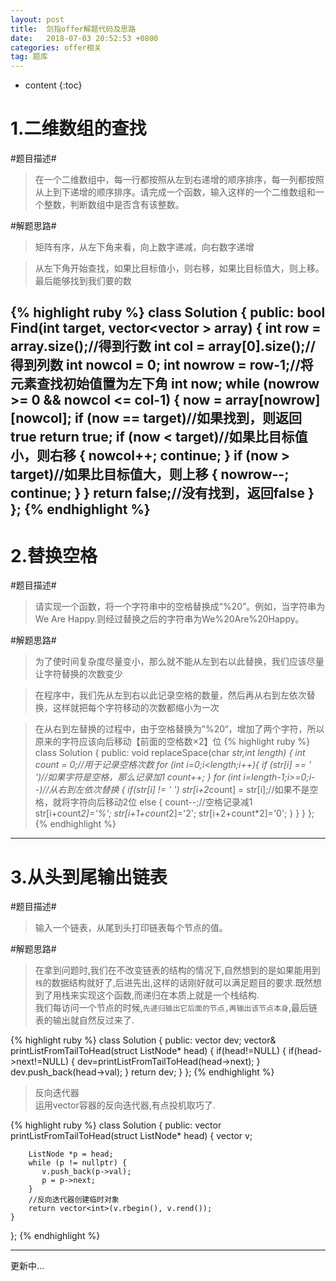 ```yaml
---
layout: post
title:  剑指offer解题代码及思路
date:   2018-07-03 20:52:53 +0800
categories: offer相关
tag: 题库
---
```


* content
{:toc}

1.二维数组的查找
===============
#题目描述#
>在一个二维数组中，每一行都按照从左到右递增的顺序排序，每一列都按照从上到下递增的顺序排序。请完成一个函数，输入这样的一个二维数组和一个整数，判断数组中是否含有该整数。

#解题思路#
>矩阵有序，从左下角来看，向上数字递减，向右数字递增

>从左下角开始查找，如果比目标值小，则右移，如果比目标值大，则上移。最后能够找到我们要的数

{% highlight ruby %}
class Solution {
public:
    bool Find(int target, vector<vector<int> > array) {
        int row = array.size();//得到行数
        int col = array[0].size();//得到列数
        int nowcol = 0;
        int nowrow = row-1;//将元素查找初始值置为左下角
        int now;
        while (nowrow >= 0 && nowcol <= col-1)
        {
            now = array[nowrow][nowcol];
            if (now == target)//如果找到，则返回true
                return true;
            if (now < target)//如果比目标值小，则右移
            {
                nowcol++;
                continue;
            }
            if (now > target)//如果比目标值大，则上移
            {
                nowrow--;
                continue;
            }
        }
        return false;//没有找到，返回false
    }
};
{% endhighlight %}
----

2.替换空格
==========

#题目描述#
>请实现一个函数，将一个字符串中的空格替换成“%20”。例如，当字符串为We Are Happy.则经过替换之后的字符串为We%20Are%20Happy。

#解题思路#
>为了使时间复杂度尽量变小，那么就不能从左到右以此替换，我们应该尽量让字符替换的次数变少

>在程序中，我们先从左到右以此记录空格的数量，然后再从右到左依次替换，这样就把每个字符移动的次数都缩小为一次

>在从右到左替换的过程中，由于空格替换为”%20“，增加了两个字符，所以原来的字符应该向后移动【前面的空格数×2】位
{% highlight ruby %}
class Solution {
public:
	void replaceSpace(char *str,int length) {
        int count = 0;//用于记录空格次数
        for (int i=0;i<length;i++){
            if (str[i] == ' ')//如果字符是空格，那么记录加1
                count++;
        }
        for (int i=length-1;i>=0;i--)//从右到左依次替换
        {
            if(str[i] != ' ')
                str[i+2*count] = str[i];//如果不是空格，就将字符向后移动2位
            else
            {
                count--;//空格记录减1
                str[i+count*2]='%';
                str[i+1+count*2]='2';
                str[i+2+count*2]='0';
            }
        }
     }
};
{% endhighlight %}
----

3.从头到尾输出链表
==========

#题目描述#
>输入一个链表，从尾到头打印链表每个节点的值。

#解题思路#
>在拿到问题时,我们在不改变链表的结构的情况下,自然想到的是如果能用到`栈`的数据结构就好了,后进先出,这样的话刚好就可以满足题目的要求.既然想到了用栈来实现这个函数,而递归在本质上就是一个栈结构.  
  我们每访问一个节点的时候,`先递归输出它后面的节点,再输出该节点本身`,最后链表的输出就自然反过来了.

{% highlight ruby %}
class Solution {
 public:
  vector<int> dev;
  vector<int>& printListFromTailToHead(struct ListNode* head) {
    if(head!=NULL) {
      if(head->next!=NULL) {
        dev=printListFromTailToHead(head->next);
      }
      dev.push_back(head->val);
    }
    return dev;
  }
};
{% endhighlight %}

>反向迭代器  
运用vector容器的反向迭代器,有点投机取巧了.

{% highlight ruby %}
class Solution {
public:
    vector<int> printListFromTailToHead(struct ListNode* head) {
        vector<int> v;
                        
        ListNode *p = head;
        while (p != nullptr) {
           v.push_back(p->val);
           p = p->next;
        }
        //反向迭代器创建临时对象
        return vector<int>(v.rbegin(), v.rend());
    }
};
{% endhighlight %}


----
更新中...

